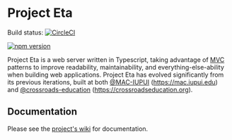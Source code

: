 # Project Eta

Build status: [![CircleCI](https://circleci.com/gh/crossroads-education/eta/tree/master.svg?style=svg)](https://circleci.com/gh/crossroads-education/eta/tree/master)

[![npm version](https://badge.fury.io/js/%40xroadsed%2Feta.svg)](https://badge.fury.io/js/%40xroadsed%2Feta)

Project Eta is a web server written in Typescript, taking advantage of
[MVC](https://en.wikipedia.org/wiki/Model-view-controller) patterns
to improve readability, maintainability, and everything-else-ability when building
web applications. Project Eta has evolved significantly from its previous iterations,
built at both [@MAC-IUPUI](https://github.com/MAC-IUPUI) (https://mac.iupui.edu) and
[@crossroads-education](https://github.com/crossroads-education) (https://crossroadseducation.org).

## Documentation

Please see the [project's wiki](https://github.com/crossroads-education/eta/wiki) for documentation.
